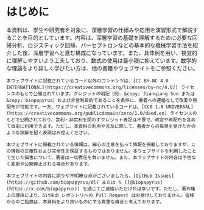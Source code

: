 # はじめに

本資料は、学生や研究者を対象に、深層学習の仕組みや応用を演習形式で解説することを目的としています。内容は、深層学習の基礎を理解するために必要な回帰分析、ロジスティック回帰、パーセプトロンなどの基本的な機械学習手法を紹介した後、深層学習へと進む構成になっています。また、具体例を用い、視覚的に理解しやすいよう工夫しており、数式の使用は最小限に抑えています。数学的な理論をより詳しく学びたい方は、他の書籍やウェブサイトをご参照ください。


```{admonition} ライセンス
本ウェブサイトに記載されているコード以外のコンテンツは、[CC BY-NC 4.0 INTERNATIONAL](https://creativecommons.org/licenses/by-nc/4.0/) ライセンスのもとで公開されています。クレジットの明記（例: &copy; Jianqiang Sun または &copy; biopapyrus）および非営利目的であることを条件に、著者への連絡なしで改変や再配布が可能です。一方、ウェブサイトに記載されているコードは、[CC0 1.0 UNIVERSAL](https://creativecommons.org/publicdomain/zero/1.0/deed.en) ライセンスのもとで公開されており、営利・非営利を問わずクレジット表記は不要で、改変や再配布を含めて自由に利用できます。ただし、本資料の利用や言及に際して、著者からの推奨を受けたかのような誤解を招く表現はお控えください。
```

```{admonition} 免責事項
本ウェブサイトに掲載されている情報は、細心の注意を払って情報を掲載しておりますが、この情報の正確性および完全性を保証するものではありません。本ウェブサイトを利用したことで生じた損害について、著者は一切責任を負いません。また、本ウェブサイトの内容は予告なく変更や公開停止される場合があります。
```

```{admonition} 誤記・脱字
本ウェブサイトの内容に誤りや不明瞭な点がございましたら、[GitHub Issues](https://github.com/biopapyrus/dl) または 𝕏 ([@biopapyrus](https://x.com/biopapyrus)) を通じてご連絡いただければ幸いです。ただし、著作権上の理由により、GitHub レポジトリへの Pull Request はお受けしておりません。皆様からのご指摘は、本資料をより良いものにする貴重な機会と考えております。
```
